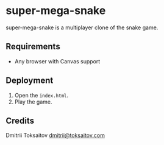 super-mega-snake
================

super-mega-snake is a multiplayer clone of the snake game.

## Requirements

* Any browser with Canvas support

## Deployment

1. Open the `index.html`.
2. Play the game.

## Credits

Dmitrii Toksaitov <dmitrii@toksaitov.com>
